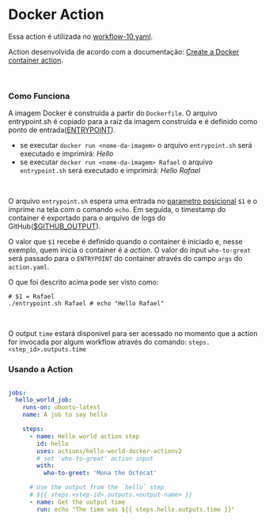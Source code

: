 # Docker Action

Essa action é utilizada no [workflow-10.yaml](https://github.com/RafaelClaumann/random-study/blob/main/.github/workflows/workflow-10.yaml).

Action desenvolvida de acordo com a documentação: [Create a Docker container action](https://docs.github.com/en/actions/creating-actions/creating-a-docker-container-action).

<br>

### Como Funciona

A imagem Docker é construída a partir do `Dockerfile`. O arquivo entrypoint.sh é copiado para a raiz da imagem construída e é definido como ponto de entrada([ENTRYPOINT](https://docs.docker.com/engine/reference/builder/#entrypoint)).
  - se executar `docker run <nome-da-imagem>` o arquivo `entrypoint.sh` será executado e imprimirá: _Hello_
  - se executar `docker run <nome-da-imagem> Rafael` o arquivo `entrypoint.sh` será executado e imprimirá: _Hello_ _Rafael_

<br>

O arquivo `entrypoint.sh` espera uma entrada no [parametro posicional](https://www.gnu.org/savannah-checkouts/gnu/bash/manual/bash.html#Positional-Parameters) `$1` e o imprime na tela com o comando `echo`. Em seguida, o timestamp do container é exportado para o arquivo de logs do GitHub([$GITHUB_OUTPUT](https://docs.github.com/en/actions/using-workflows/workflow-syntax-for-github-actions#jobsjob_idoutputs)).

O valor que `$1` recebe é definido quando o container é iniciado e, nesse exemplo, quem inicia o container é a *action*. O valor do input `who-to-great` será passado para o `ENTRYPOINT` do container através do campo `args` do `action.yaml`.


O que foi descrito acima pode ser visto como:
```shell
# $1 = Rafael
./entrypoint.sh Rafael # echo "Hello Rafael"
```
<br>

O output `time` estará disponivel para ser acessado no momento que a action for invocada por algum workflow através do comando: `steps.<step_id>.outputs.time`


### Usando a Action

``` yaml

jobs:
  hello_world_job:
    runs-on: ubuntu-latest
    name: A job to say hello

    steps:
      - name: Hello world action step
        id: hello
        uses: actions/hello-world-docker-actionv2
        # set 'who-to-great' action input
        with:
          who-to-greet: 'Mona the Octocat'

      # Use the output from the `hello` step
      # ${{ steps.<step-id>.outputs.<output-name> }}
      - name: Get the output time
        run: echo "The time was ${{ steps.hello.outputs.time }}"

```
